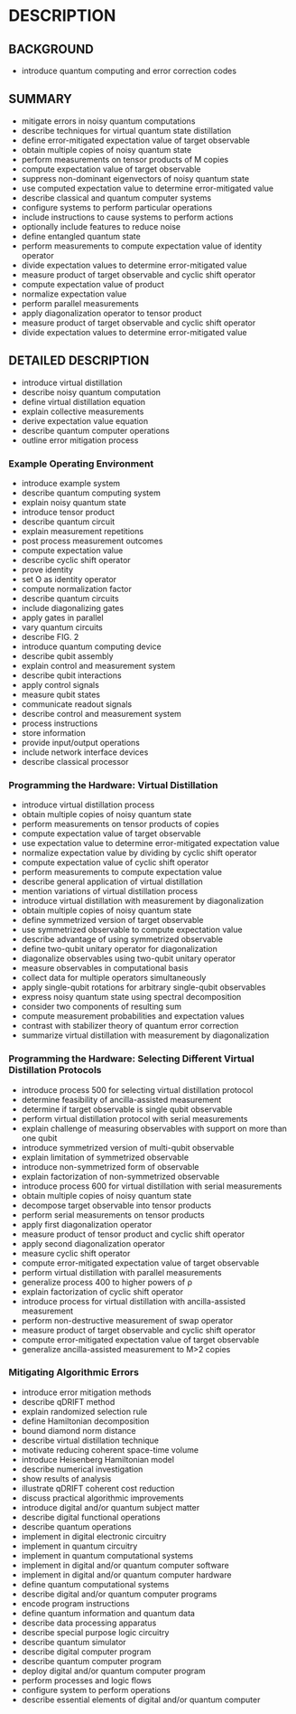 # DESCRIPTION

## BACKGROUND

- introduce quantum computing and error correction codes

## SUMMARY

- mitigate errors in noisy quantum computations
- describe techniques for virtual quantum state distillation
- define error-mitigated expectation value of target observable
- obtain multiple copies of noisy quantum state
- perform measurements on tensor products of M copies
- compute expectation value of target observable
- suppress non-dominant eigenvectors of noisy quantum state
- use computed expectation value to determine error-mitigated value
- describe classical and quantum computer systems
- configure systems to perform particular operations
- include instructions to cause systems to perform actions
- optionally include features to reduce noise
- define entangled quantum state
- perform measurements to compute expectation value of identity operator
- divide expectation values to determine error-mitigated value
- measure product of target observable and cyclic shift operator
- compute expectation value of product
- normalize expectation value
- perform parallel measurements
- apply diagonalization operator to tensor product
- measure product of target observable and cyclic shift operator
- divide expectation values to determine error-mitigated value

## DETAILED DESCRIPTION

- introduce virtual distillation
- describe noisy quantum computation
- define virtual distillation equation
- explain collective measurements
- derive expectation value equation
- describe quantum computer operations
- outline error mitigation process

### Example Operating Environment

- introduce example system
- describe quantum computing system
- explain noisy quantum state
- introduce tensor product
- describe quantum circuit
- explain measurement repetitions
- post process measurement outcomes
- compute expectation value
- describe cyclic shift operator
- prove identity
- set O as identity operator
- compute normalization factor
- describe quantum circuits
- include diagonalizing gates
- apply gates in parallel
- vary quantum circuits
- describe FIG. 2
- introduce quantum computing device
- describe qubit assembly
- explain control and measurement system
- describe qubit interactions
- apply control signals
- measure qubit states
- communicate readout signals
- describe control and measurement system
- process instructions
- store information
- provide input/output operations
- include network interface devices
- describe classical processor

### Programming the Hardware: Virtual Distillation

- introduce virtual distillation process
- obtain multiple copies of noisy quantum state
- perform measurements on tensor products of copies
- compute expectation value of target observable
- use expectation value to determine error-mitigated expectation value
- normalize expectation value by dividing by cyclic shift operator
- compute expectation value of cyclic shift operator
- perform measurements to compute expectation value
- describe general application of virtual distillation
- mention variations of virtual distillation process
- introduce virtual distillation with measurement by diagonalization
- obtain multiple copies of noisy quantum state
- define symmetrized version of target observable
- use symmetrized observable to compute expectation value
- describe advantage of using symmetrized observable
- define two-qubit unitary operator for diagonalization
- diagonalize observables using two-qubit unitary operator
- measure observables in computational basis
- collect data for multiple operators simultaneously
- apply single-qubit rotations for arbitrary single-qubit observables
- express noisy quantum state using spectral decomposition
- consider two components of resulting sum
- compute measurement probabilities and expectation values
- contrast with stabilizer theory of quantum error correction
- summarize virtual distillation with measurement by diagonalization

### Programming the Hardware: Selecting Different Virtual Distillation Protocols

- introduce process 500 for selecting virtual distillation protocol
- determine feasibility of ancilla-assisted measurement
- determine if target observable is single qubit observable
- perform virtual distillation protocol with serial measurements
- explain challenge of measuring observables with support on more than one qubit
- introduce symmetrized version of multi-qubit observable
- explain limitation of symmetrized observable
- introduce non-symmetrized form of observable
- explain factorization of non-symmetrized observable
- introduce process 600 for virtual distillation with serial measurements
- obtain multiple copies of noisy quantum state
- decompose target observable into tensor products
- perform serial measurements on tensor products
- apply first diagonalization operator
- measure product of tensor product and cyclic shift operator
- apply second diagonalization operator
- measure cyclic shift operator
- compute error-mitigated expectation value of target observable
- perform virtual distillation with parallel measurements
- generalize process 400 to higher powers of ρ
- explain factorization of cyclic shift operator
- introduce process for virtual distillation with ancilla-assisted measurement
- perform non-destructive measurement of swap operator
- measure product of target observable and cyclic shift operator
- compute error-mitigated expectation value of target observable
- generalize ancilla-assisted measurement to M>2 copies

### Mitigating Algorithmic Errors

- introduce error mitigation methods
- describe qDRIFT method
- explain randomized selection rule
- define Hamiltonian decomposition
- bound diamond norm distance
- describe virtual distillation technique
- motivate reducing coherent space-time volume
- introduce Heisenberg Hamiltonian model
- describe numerical investigation
- show results of analysis
- illustrate qDRIFT coherent cost reduction
- discuss practical algorithmic improvements
- introduce digital and/or quantum subject matter
- describe digital functional operations
- describe quantum operations
- implement in digital electronic circuitry
- implement in quantum circuitry
- implement in quantum computational systems
- implement in digital and/or quantum computer software
- implement in digital and/or quantum computer hardware
- define quantum computational systems
- describe digital and/or quantum computer programs
- encode program instructions
- define quantum information and quantum data
- describe data processing apparatus
- describe special purpose logic circuitry
- describe quantum simulator
- describe digital computer program
- describe quantum computer program
- deploy digital and/or quantum computer program
- perform processes and logic flows
- configure system to perform operations
- describe essential elements of digital and/or quantum computer

